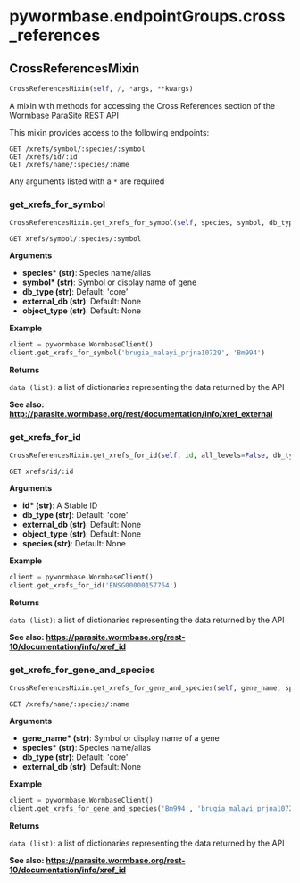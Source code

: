 <h1 id="pywormbase.endpointGroups.cross_references">pywormbase.endpointGroups.cross_references</h1>


<h2 id="pywormbase.endpointGroups.cross_references.CrossReferencesMixin">CrossReferencesMixin</h2>

```python
CrossReferencesMixin(self, /, *args, **kwargs)
```
A mixin with methods for accessing the Cross References section of the Wormbase ParaSite REST API

This mixin provides access to the following endpoints:

```
GET /xrefs/symbol/:species/:symbol
GET /xrefs/id/:id
GET /xrefs/name/:species/:name
```

Any arguments listed with a `*` are required


<h3 id="pywormbase.endpointGroups.cross_references.CrossReferencesMixin.get_xrefs_for_symbol">get_xrefs_for_symbol</h3>

```python
CrossReferencesMixin.get_xrefs_for_symbol(self, species, symbol, db_type='core', external_db=None, object_type=None)
```
`GET xrefs/symbol/:species/:symbol`

__Arguments__

- __species* (str)__: Species name/alias
- __symbol* (str)__: Symbol or display name of gene
- __db_type (str)__: Default: 'core'
- __external_db (str)__: Default: None
- __object_type (str)__: Default: None

__Example__

```python
client = pywormbase.WormbaseClient()
client.get_xrefs_for_symbol('brugia_malayi_prjna10729', 'Bm994')
```

__Returns__

`data (list)`: a list of dictionaries representing the data returned by the API

__See also: http://parasite.wormbase.org/rest/documentation/info/xref_external__



<h3 id="pywormbase.endpointGroups.cross_references.CrossReferencesMixin.get_xrefs_for_id">get_xrefs_for_id</h3>

```python
CrossReferencesMixin.get_xrefs_for_id(self, id, all_levels=False, db_type='core', external_db=None, object_type=None, species=None)
```
`GET xrefs/id/:id`

__Arguments__

- __id* (str)__: A Stable ID
- __db_type (str)__: Default: 'core'
- __external_db (str)__: Default: None
- __object_type (str)__: Default: None
- __species (str)__: Default: None

__Example__

```python
client = pywormbase.WormbaseClient()
client.get_xrefs_for_id('ENSG00000157764')
```

__Returns__

`data (list)`: a list of dictionaries representing the data returned by the API

__See also: https://parasite.wormbase.org/rest-10/documentation/info/xref_id__



<h3 id="pywormbase.endpointGroups.cross_references.CrossReferencesMixin.get_xrefs_for_gene_and_species">get_xrefs_for_gene_and_species</h3>

```python
CrossReferencesMixin.get_xrefs_for_gene_and_species(self, gene_name, species, db_type='core', external_db=None)
```
`GET /xrefs/name/:species/:name`

__Arguments__

- __gene_name* (str)__: Symbol or display name of a gene
- __species* (str)__: Species name/alias
- __db_type (str)__: Default: 'core'
- __external_db (str)__: Default: None

__Example__

```python
client = pywormbase.WormbaseClient()
client.get_xrefs_for_gene_and_species('Bm994', 'brugia_malayi_prjna10729')
```

__Returns__

`data (list)`: a list of dictionaries representing the data returned by the API

__See also: https://parasite.wormbase.org/rest-10/documentation/info/xref_id__



